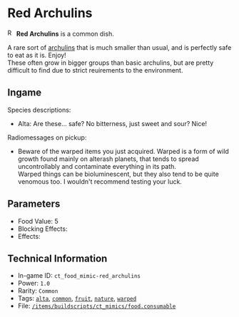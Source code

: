 # Red Archulins

<img src="https://raw.githubusercontent.com/Ceterai/Enternia/main/assetMissing.png" alt="Red Archulins icon" loading="lazy" height="16px" width="auto" /> **Red Archulins** is a common dish.

A rare sort of [archulins](https://ceterai.github.io/MyEnternia/Wiki/archulins) that is much smaller than usual, and is perfectly safe to eat as it is. Enjoy!  
These often grow in bigger groups than basic archulins, but are pretty difficult to find due to strict reuirements to the environment.

## Ingame

Species descriptions:

- Alta: Are these... safe? No bitterness, just sweet and sour? Nice!

Radiomessages on pickup:

- Beware of the warped items you just acquired. Warped is a form of wild growth found mainly on alterash planets, that tends to spread uncontrollably and contaminate everything in its path.  
Warped things can be bioluminescent, but they also tend to be quite venomous too. I wouldn't recommend testing your luck.

## Parameters

- Food Value: 5
- Blocking Effects: 
- Effects: 

## Technical Information

- In-game ID: `ct_food_mimic-red_archulins`
- Power: `1.0`
- Rarity: `Common`
- Tags: [`alta`](https://ceterai.github.io/MyEnternia/Wiki/Tags/Alta), [`common`](https://ceterai.github.io/MyEnternia/Wiki/Tags/Common), [`fruit`](https://ceterai.github.io/MyEnternia/Wiki/Tags/Fruit), [`nature`](https://ceterai.github.io/MyEnternia/Wiki/Tags/Nature), [`warped`](https://ceterai.github.io/MyEnternia/Wiki/Tags/Warped)
- File: [`/items/buildscripts/ct_mimics/food.consumable`](https://github.com/Ceterai/Enternia/blob/main/items/buildscripts/ct_mimics/food.consumable)
